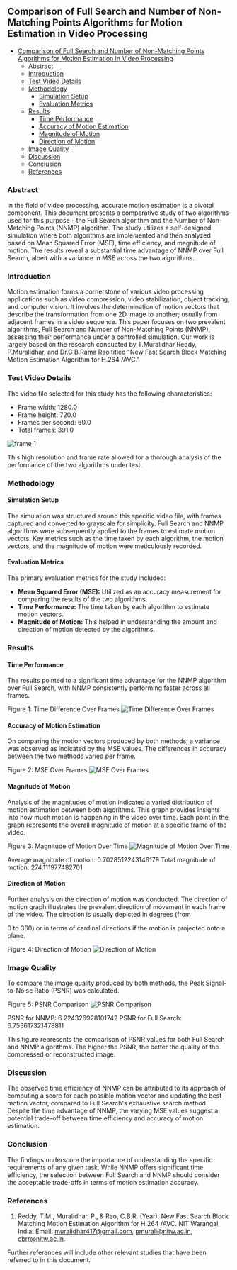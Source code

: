 ## Comparison of Full Search and Number of Non-Matching Points Algorithms for Motion Estimation in Video Processing
<!-- TOC -->
  * [Comparison of Full Search and Number of Non-Matching Points Algorithms for Motion Estimation in Video Processing](#comparison-of-full-search-and-number-of-non-matching-points-algorithms-for-motion-estimation-in-video-processing)
    * [Abstract](#abstract)
    * [Introduction](#introduction)
    * [Test Video Details](#test-video-details)
    * [Methodology](#methodology)
      * [Simulation Setup](#simulation-setup)
      * [Evaluation Metrics](#evaluation-metrics)
    * [Results](#results)
      * [Time Performance](#time-performance)
      * [Accuracy of Motion Estimation](#accuracy-of-motion-estimation)
      * [Magnitude of Motion](#magnitude-of-motion)
      * [Direction of Motion](#direction-of-motion)
    * [Image Quality](#image-quality)
    * [Discussion](#discussion)
    * [Conclusion](#conclusion)
    * [References](#references)
<!-- TOC -->
### Abstract
In the field of video processing, accurate motion estimation is a pivotal component. This document presents a comparative study of two algorithms used for this purpose - the Full Search algorithm and the Number of Non-Matching Points (NNMP) algorithm. The study utilizes a self-designed simulation where both algorithms are implemented and then analyzed based on Mean Squared Error (MSE), time efficiency, and magnitude of motion. The results reveal a substantial time advantage of NNMP over Full Search, albeit with a variance in MSE across the two algorithms.

### Introduction
Motion estimation forms a cornerstone of various video processing applications such as video compression, video stabilization, object tracking, and computer vision. It involves the determination of motion vectors that describe the transformation from one 2D image to another; usually from adjacent frames in a video sequence. This paper focuses on two prevalent algorithms, Full Search and Number of Non-Matching Points (NNMP), assessing their performance under a controlled simulation. Our work is largely based on the research conducted by T.Muralidhar Reddy, P.Muralidhar, and Dr.C B.Rama Rao titled "New Fast Search Block Matching Motion Estimation Algorithm for H.264 /AVC."

### Test Video Details

The video file selected for this study has the following characteristics:

- Frame width: 1280.0
- Frame height: 720.0
- Frames per second: 60.0
- Total frames: 391.0

![frame 1](video_first_frame.png)

This high resolution and frame rate allowed for a thorough analysis of the performance of the two algorithms under test.

### Methodology

#### Simulation Setup
The simulation was structured around this specific video file, with frames captured and converted to grayscale for simplicity. Full Search and NNMP algorithms were subsequently applied to the frames to estimate motion vectors. Key metrics such as the time taken by each algorithm, the motion vectors, and the magnitude of motion were meticulously recorded.

#### Evaluation Metrics
The primary evaluation metrics for the study included:
- **Mean Squared Error (MSE):** Utilized as an accuracy measurement for comparing the results of the two algorithms.
- **Time Performance:** The time taken by each algorithm to estimate motion vectors.
- **Magnitude of Motion:** This helped in understanding the amount and direction of motion detected by the algorithms.

### Results

#### Time Performance
The results pointed to a significant time advantage for the NNMP algorithm over Full Search, with NNMP consistently performing faster across all frames.

Figure 1: Time Difference Over Frames
![Time Difference Over Frames](TimeDifferenceOverFrames.png)

#### Accuracy of Motion Estimation
On comparing the motion vectors produced by both methods, a variance was observed as indicated by the MSE values. The differences in accuracy between the two methods varied per frame.

Figure 2: MSE Over Frames
![MSE Over Frames](MSEOverFrames.png)

#### Magnitude of Motion
Analysis of the magnitudes of motion indicated a varied distribution of motion estimation between both algorithms. This graph provides insights into how much motion is happening in the video over time. Each point in the graph represents the overall magnitude of motion at a specific frame of the video.

Figure 3: Magnitude of Motion Over Time
![Magnitude of Motion Over Time](MagnitudeOfMotionOverTime.png)

Average magnitude of motion: 0.7028512243146179
Total magnitude of motion: 274.111977482701

#### Direction of Motion
Further analysis on the direction of motion was conducted. The direction of motion graph illustrates the prevalent direction of movement in each frame of the video. The direction is usually depicted in degrees (from 

0 to 360) or in terms of cardinal directions if the motion is projected onto a plane.

Figure 4: Direction of Motion
![Direction of Motion](DirectionOfMotion.png)

### Image Quality
To compare the image quality produced by both methods, the Peak Signal-to-Noise Ratio (PSNR) was calculated.

Figure 5: PSNR Comparison
![PSNR Comparison](PSNRComparison.png)

PSNR for NNMP: 6.224326928101742
PSNR for Full Search: 6.753617321478811

This figure represents the comparison of PSNR values for both Full Search and NNMP algorithms. The higher the PSNR, the better the quality of the compressed or reconstructed image.

### Discussion
The observed time efficiency of NNMP can be attributed to its approach of computing a score for each possible motion vector and updating the best motion vector, compared to Full Search's exhaustive search method. Despite the time advantage of NNMP, the varying MSE values suggest a potential trade-off between time efficiency and accuracy of motion estimation.

### Conclusion
The findings underscore the importance of understanding the specific requirements of any given task. While NNMP offers significant time efficiency, the selection between Full Search and NNMP should consider the acceptable trade-offs in terms of motion estimation accuracy.

### References
1. Reddy, T.M., Muralidhar, P., & Rao, C.B.R. (Year). New Fast Search Block Matching Motion Estimation Algorithm for H.264 /AVC. NIT Warangal, India. Email: muralidhar417@gmail.com, pmurali@nitw.ac.in, cbrr@nitw.ac.in. 

Further references will include other relevant studies that have been referred to in this document.
